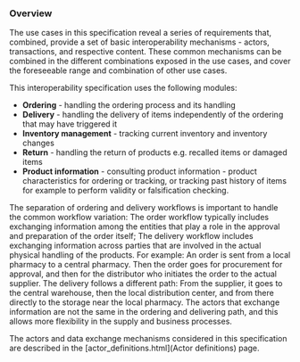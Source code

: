 ### Overview
The use cases in this specification reveal a series of requirements that, combined, provide a set of basic interoperability mechanisms - actors, transactions, and respective content. These common mechanisms can be combined in the different combinations exposed in the use cases, and cover the foreseeable range and combination of other use cases. 

This interoperability specification uses the following modules:
* **Ordering** - handling the ordering process and its handling
* **Delivery** - handling the delivery of items independently of the ordering that may have triggered it
* **Inventory management** - tracking current inventory and inventory changes
* **Return** - handling the return of products e.g. recalled items or damaged items
* **Product information** - consulting product information - product characteristics for ordering or tracking, or tracking past history of items for example to perform validity or falsification checking.

The separation of ordering and delivery workflows is important to handle the common workflow variation:
The order workflow typically includes exchanging information among the entities that play a role in the approval and preparation of the order itself; 
The delivery workflow includes exchanging information across parties that are involved in the actual physical handling of the products.
For example: 
An order is sent from a local pharmacy to a central pharmacy. Then the order goes for procurement for approval, and then for the distributor who initiates the order to the actual supplier.
The delivery follows a different path: From the supplier, it goes to the central warehouse, then the local distribution center, and from there directly to the storage near the local pharmacy. 
The actors that exchange information are not the same in the ordering and delivering path, and this allows more flexibility in the supply and business processes.


The actors and data exchange mechanisms considered in this specification are described in the [actor_definitions.html](Actor definitions) page.


<br/>
